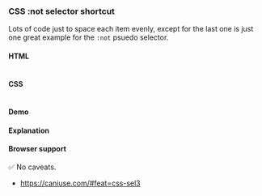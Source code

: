 ### CSS :not selector shortcut

Lots of code just to space each item evenly, except for the last one is just one great example for the `:not` psuedo selector.

#### HTML

```html

```

#### CSS

```css

```

#### Demo

<!-- You must create a `snippet-demo` parent block and use it as a namespace with BEM syntax. -->

<div class="snippet-demo">
  <some-element class="snippet-demo__snippet-name"></some-element>
</div>

<!-- Add your style rules here. -->

<style>

</style>

#### Explanation

<!-- Use a step-by-step (ordered) list if possible. Keep it concise. -->

#### Browser support

<!-- Use the checkmark or the warning emoji, see the existing snippets. -->

<span class="snippet__support-note">✅ No caveats.</span>

<!-- Whenever possible, link a `caniuse` feature which allows the browser support percentage to be displayed.
If no link is provided, it defaults to 99+%. -->

* https://caniuse.com/#feat=css-sel3

<!-- tags: layout -->
